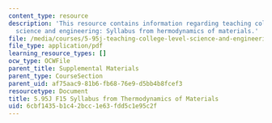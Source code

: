 ```yaml
---
content_type: resource
description: 'This resource contains information regarding teaching college-level
  science and engineering: Syllabus from hermodynamics of materials.'
file: /media/courses/5-95j-teaching-college-level-science-and-engineering-fall-2015/6cbf1435b1c42bcc1e63fdd5c1e95c2f_MIT5_95JF15_thermo_syllabus3.pdf
file_type: application/pdf
learning_resource_types: []
ocw_type: OCWFile
parent_title: Supplemental Materials
parent_type: CourseSection
parent_uid: af75aac9-81b6-fb68-76e9-d5bb4b8fcef3
resourcetype: Document
title: 5.95J F15 Syllabus from Thermodynamics of Materials
uid: 6cbf1435-b1c4-2bcc-1e63-fdd5c1e95c2f
---
```

